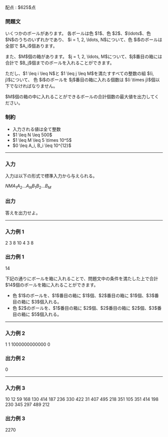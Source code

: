 
<div>

<span>

<span>

<p>
配点 : $625$点
</p>

<div>

<section>

### **問題文**

<p>
いくつかのボールがあります。
各ボールは色 $1$、色 $2$、$\ldots$、色 $N$のうちのいずれかであり、
$i = 1, 2, \ldots, N$について、色 $i$のボールは全部で $A_i$個あります。
</p>

<p>
また、$M$個の箱があります。
$j = 1, 2, \ldots, M$について、$j$番目の箱には合計で $B_j$個までのボールを入れることができます。
</p>

<p>
ただし、$1 \leq i \leq N$と $1 \leq j \leq M$を満たすすべての整数の組 $(i, j)$について、
色 $i$のボールを $j$番目の箱に入れる個数は $(i \times j)$個以下でなければなりません。
</p>

<p>
$M$個の箱の中に入れることができるボールの合計個数の最大値を出力してください。
</p>

</section>

</div>

<div>

<section>

### **制約**

<ul>

<li>
入力される値は全て整数
</li>

<li>
$1 \leq N \leq 500$
</li>

<li>
$1 \leq M \leq 5 \times 10^5$
</li>

<li>
$0 \leq A_i, B_i \leq 10^{12}$
</li>

</ul>

</section>

</div>

---

<div>

<div>

<section>

### **入力**

<p>
入力は以下の形式で標準入力から与えられる。
</p>

<div>

$N$$M$$A_1$$A_2$$\ldots$$A_N$$B_1$$B_2$$\ldots$$B_M$
</div>

</section>

</div>

<div>

<section>

### **出力**

<p>
答えを出力せよ。
</p>

</section>

</div>

</div>

---

<div>

<section>

### **入力例 1**

<div>

2 3
8 10
4 3 8

</div>

</section>

</div>

<div>

<section>

### **出力例 1**

<div>

14

</div>

<p>
下記の通りにボールを箱に入れることで、問題文中の条件を満たした上で合計 $14$個のボールを箱に入れることができます。
</p>

<ul>

<li>
色 $1$のボールを、$1$番目の箱に $1$個、$2$番目の箱に $1$個、$3$番目の箱に $3$個入れる。
</li>

<li>
色 $2$のボールを、$1$番目の箱に $2$個、$2$番目の箱に $2$個、$3$番目の箱に $5$個入れる。
</li>

</ul>

</section>

</div>

---

<div>

<section>

### **入力例 2**

<div>

1 1
1000000000000
0

</div>

</section>

</div>

<div>

<section>

### **出力例 2**

<div>

0

</div>

</section>

</div>

---

<div>

<section>

### **入力例 3**

<div>

10 12
59 168 130 414 187 236 330 422 31 407
495 218 351 105 351 414 198 230 345 297 489 212

</div>

</section>

</div>

<div>

<section>

### **出力例 3**

<div>

2270

</div>

</section>

</div>

</span>

</span>

</div>
